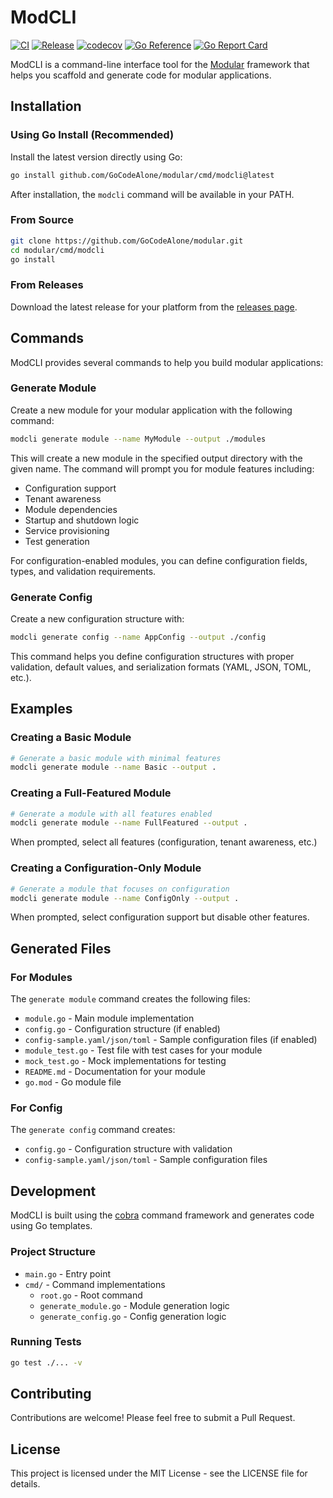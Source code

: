# ModCLI

[![CI](https://github.com/GoCodeAlone/modular/actions/workflows/ci.yml/badge.svg)](https://github.com/GoCodeAlone/modular/actions/workflows/ci.yml)
[![Release](https://github.com/GoCodeAlone/modular/actions/workflows/cli-release.yml/badge.svg)](https://github.com/GoCodeAlone/modular/actions/workflows/cli-release.yml)
[![codecov](https://codecov.io/gh/GoCodeAlone/modular/branch/main/graph/badge.svg?flag=cli)](https://codecov.io/gh/GoCodeAlone/modular)
[![Go Reference](https://pkg.go.dev/badge/github.com/GoCodeAlone/modular/cmd/modcli.svg)](https://pkg.go.dev/github.com/GoCodeAlone/modular/cmd/modcli)
[![Go Report Card](https://goreportcard.com/badge/github.com/GoCodeAlone/modular)](https://goreportcard.com/report/github.com/GoCodeAlone/modular)

ModCLI is a command-line interface tool for the [Modular](https://github.com/GoCodeAlone/modular) framework that helps you scaffold and generate code for modular applications.

## Installation

### Using Go Install (Recommended)

Install the latest version directly using Go:

```bash
go install github.com/GoCodeAlone/modular/cmd/modcli@latest
```

After installation, the `modcli` command will be available in your PATH.

### From Source

```bash
git clone https://github.com/GoCodeAlone/modular.git
cd modular/cmd/modcli
go install
```

### From Releases

Download the latest release for your platform from the [releases page](https://github.com/GoCodeAlone/modular/releases).

## Commands

ModCLI provides several commands to help you build modular applications:

### Generate Module

Create a new module for your modular application with the following command:

```bash
modcli generate module --name MyModule --output ./modules
```

This will create a new module in the specified output directory with the given name. The command will prompt you for module features including:

- Configuration support
- Tenant awareness
- Module dependencies
- Startup and shutdown logic
- Service provisioning
- Test generation

For configuration-enabled modules, you can define configuration fields, types, and validation requirements.

### Generate Config

Create a new configuration structure with:

```bash
modcli generate config --name AppConfig --output ./config
```

This command helps you define configuration structures with proper validation, default values, and serialization formats (YAML, JSON, TOML, etc.).

## Examples

### Creating a Basic Module

```bash
# Generate a basic module with minimal features
modcli generate module --name Basic --output .
```

### Creating a Full-Featured Module

```bash
# Generate a module with all features enabled
modcli generate module --name FullFeatured --output .
```

When prompted, select all features (configuration, tenant awareness, etc.)

### Creating a Configuration-Only Module

```bash
# Generate a module that focuses on configuration
modcli generate module --name ConfigOnly --output .
```

When prompted, select configuration support but disable other features.

## Generated Files

### For Modules

The `generate module` command creates the following files:

- `module.go` - Main module implementation
- `config.go` - Configuration structure (if enabled)
- `config-sample.yaml/json/toml` - Sample configuration files (if enabled)
- `module_test.go` - Test file with test cases for your module
- `mock_test.go` - Mock implementations for testing
- `README.md` - Documentation for your module
- `go.mod` - Go module file

### For Config

The `generate config` command creates:

- `config.go` - Configuration structure with validation
- `config-sample.yaml/json/toml` - Sample configuration files

## Development

ModCLI is built using the [cobra](https://github.com/spf13/cobra) command framework and generates code using Go templates.

### Project Structure

- `main.go` - Entry point
- `cmd/` - Command implementations
  - `root.go` - Root command
  - `generate_module.go` - Module generation logic
  - `generate_config.go` - Config generation logic

### Running Tests

```bash
go test ./... -v
```

## Contributing

Contributions are welcome! Please feel free to submit a Pull Request.

## License

This project is licensed under the MIT License - see the LICENSE file for details.